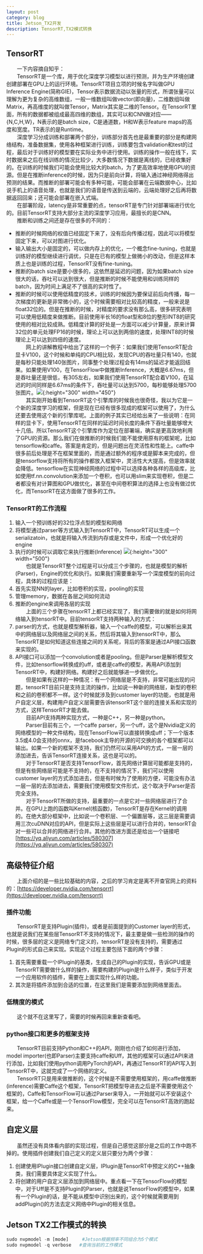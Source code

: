 ```yaml
---
layout: post
category: blog
title: Jetson_TX2开发
description: TensorRT,TX2模式转换
---
```


## TensorRT
　　一下内容摘自知乎：<br>
　　TensorRT是一个库，用于优化深度学习模型以进行预测，并为生产环境创建创建部署在GPU上的运行环境。TensorRT项目立项的时候名字叫做GPU Inference Engine(简称GIE)，Tensor表示数据流动以张量的形式，所谓张量可以理解为更为复杂的高维数组，一般一维数组叫做vector(即向量)，二维数组叫做Matrix，再高维度的就叫做Tensor，Matrix其实是二维的Tensor。在TensorRT里面，所有的数据都被组成最高四维的数组，其实可以和CNN做对应——{N,C,H,W}，N表示的是batch size，C是通道数，H和W表示feature maps的高度和宽度。TR表示的是Runtime。<br>
　　深度学习分成训练和部署两个部分，训练部分首先也是最重要的部分是构建网络结构，准备数据集，使用各种框架进行训练，训练要包含validation和test的过程，最后对于训练好的模型要在实际业务中进行使用。训练的操作一般在线下，实时数据来之后在线训练的情况比较少，大多数情况下数据是离线的，已经收集好的。在训练的时候我们可能会使用比较大的batch，为了更高效率地使用GPU的资源。但是在推断inference的时候，因为只是前向计算，将输入通过神经网络得出预测的结果。而推断的部署可能会有多种可能，可能会部署在云端数据中心，比如说手机上的语音处理，也就是我们的语音是传送到云端的，云端处理好之后再将数据返回回来；还可能会部署在嵌入式端。<br>
　　在部署阶段，latency是非常重要的点，tensorRT是专门针对部署端进行优化的。目前TensorRT支持大部分主流的深度学习应用，最擅长的是CNN。<br>
　　推断和训练之间还是存在很多的不同的：
- 推断的时候网络的权值已经固定下来了，没有后向传播过程，因此可以将模型固定下来，可以对图进行优化。
- 输入输出大小是固定的，可以做内存上的优化，一个概念fine-tuning，也就是训练好的模型继续进行调优，只是在已有的模型上做微小的改动，但是这样本质上也是训练的过程，TensorRT没有fine-tuning。
- 推断的batch size是要小很多的，这依然是延迟的问题，因为如果batch size很大的话，吞吐可以达到很大，但是推断的时候不能使用和训练同样的batch，因为时间上满足不了很高的实时性了。
- 推断的时候可以使用低精度的技术，训练的时候因为要保证前后向传播，每一次梯度的更新是非常微小的，这个时候需要相对比较高的精度，一般来说是float32位的。但是在推断的时候，对精度的要求没有那么高，很多研究表明可以使用低精度来做推断。目前使用半长16的float型和8位的整形INT8的研究使用的相对比较成熟。低精度计算的好处是一方面可以减少计算量，原来计算32位的单元处理FP16的时候，理论上可以达到两倍的速度，处理INT8的时候理论上可以达到四倍的速度。<br>
　　网上的讲解教程中给出了这样的一个例子：如果我们使用TensorRT配合显卡V100，这个时候和单纯的CPU相比较，发现CPU的吞吐量只有140，也就是每秒只能处理140张图片，同事整个处理过程会有14ms的延迟才能返回结果。如果使用V100，在TensorFlow中做推断Inference，大概是6.67ms，但是吞吐量还是很低，有305左右，如果我们使用TensorRT配合着V100，在延迟的时间同样是6.67ms的条件下，吞吐量可以达到5700，每秒能够处理5700张图片。![](/downloads/tensorRT.png){:height="300" width="450"}<br>
　　其实刚开始看到TensorRT这个引擎库的时候我也很奇怪，我以为它是一个新的深度学习的框架，但是现在已经有很多现成的框架可以使用了，为什么还要去使用这个新的引擎库呢。上面的例子其实已经给出来了一些说明：在同样的显卡下，使用TensorRT在同样的延迟时间长度的条件下吞吐量能够增大十几倍。所以TensorRT这个引擎库作为定位在部署端，确实是更高效地利用了GPU的资源。那么我们在做推断的时候我们能不能使用原有的框架呢，比如tensorflow和caffe。答案是肯定的，但是问题出在灵活性和性能上。caffe中很多前后处理是不在框架里面的，而是通过额外的程序或是脚本来完成的，但是tensorflow支持将所有的操作都放入框架中，灵活性大大提高，但是效率就会降低。tensorflow在实现神经网络的过程中可以选择各种各样的高级库，比如使用tf.nn.convolution来添加一个卷积，也可以用slim来实现卷积，但是二者都没有对计算图和GPU做优化，甚至在中间卷积算法的选择上也没有做过优化，而TensorRT在这方面做了很多的工作。<br>

### TensorRT的工作流程
1. 输入一个预训练好的32位浮点型的模型和网络
2. 将模型通过parser等方式输入到TensorRT中，TensorRT可以生成一个serializatoin，也就是将输入传流到内存或是文件中，形成一个优化好的engine
3. 执行的时候可以调取它来执行推断(Inference)
![](/downloads/tensorRT2.png){:height="300" width="500"}<br>
　　也就是TensorRT整个过程是可以分成三个步骤的，也就是模型的解析(Parser)，Engine的优化和执行。如果我们需要重新写一个深度模型的前向过程，具体的过程应该是：
1. 首先实现NN的layer，比如卷积的实现，pooling的实现
2. 管理memory，数据在各层之间如何流动
3. 推断的engine来调用各层的实现<br>
　　上面的三个步骤在tensorRT上都已经实现了，我们需要做的就是如何将网络输入到tensorRT中。目前tensorRT支持两种输入的方式：
1. parser的方式，也就是模型解析器，输入一个caffe的模型，可以解析出来其中的网络层以及网络层之间的关系，然后将其输入到tensorRT中，那么TensorRT是如何知道这些连接之间的关系呢，背后的答案是通过API接口函数来实现的。
2. API接口可以添加一个convolution或者是pooling。但是Parser是解析模型文件，比如tensorflow转换成的uff，或者是caffe的模型，再用API添加到TensorRT中，构建好网络。构建好之后就能够进一步做优化。<br>
　　但是如果有这样的一种情况：有一个网络层是不支持，非常可能出现的问题，tensorRT目前只是支持主流的操作，比如说一种新的网络层，新型的卷积和之前的卷积都不一样。这个时候就涉及到customer layer的功能，也就是用户自定义层，构建用户自定义层需要告诉tensorRT这个层的连接关系和实现的方式，这样TensorRT才能去做。<br>
　　目前API支持两种实现方式，一种是C++，另一种是python。<br>
　　Parser目前有三个，一个caffe parser，另一个uff，这个是Nvidia定义的网络模型的一种文件结构，现在TensorFlow可以直接转换成uff；下一个版本3.5或4.0会支持的onnx，是facebook主导的开源的可交换的各个框架都可以输出。如果一个新的框架不支持，我们仍然可以采用API的方式，一层一层的添加进去，告诉TensorRT连接关系，这也是可以的。<br>
　　对于TensorRT是否支持TensorFlow，首先网络计算层可能都是支持的，但是有些网络层可能是不支持的，在不支持的情况下，我们可以使用customer layer的方式添加进去，但是有时候为了使用的方便，可能没有办法一层一层的去添加进去，需要我们使用模型文件形式，这个取决于Parser是否完全支持。<br>
　　对于TensorRT所做的支持，最重要的一点是它对一些网络层进行了合并。在GPU上跑的函数叫Kernel(核函数)，TensorRT是存在Kernel的调用的。在绝大部分框架中，比如说一个卷积层、一个偏置层等，这三层是需要调用三次cuDNN对应的API，但是实际上这些层是可以进行合并的，tensorRT会对一些可以合并的网络进行合并。其他的改进方面还是给出一个链接吧[https://yq.aliyun.com/articles/580307](https://yq.aliyun.com/articles/580307)<br>

## 高级特征介绍
　　上面介绍的是一些比较基础的内容，之后的学习肯定是离不开查官网上的资料的：[https://developer.nvidia.com/tensorrt](https://developer.nvidia.com/tensorrt)
### 插件功能
　　TensorRT是支持Plugin(插件)，或者是前面提到的Customer layer的形式，也就是说我们在某些层TensorRT不支持的情况下，最主要是做一些检测的操作的时候，很多层的定义是网络专门定义的，tensorRT是没有支持的，需要通过Plugin的形式自己来实现。实现这个过程主要包括下面的两个步骤：
1. 首先需要重载一个IPlugin的基类，生成自己的Plugin的实现，告诉GPU或是TensorRT需要做什么样的操作，需要构建的Plugin是什么样子，类似于开发一个应用软件的插件，需要在上面实现什么样的功能。
2. 其次是将插件添加到合适的位置，在这里我们是需要添加到网络里面去。<br>

### 低精度的模式
　　这个就不在这里写了，需要的时候再回来重新查看吧。

### python接口和更多的框架支持
　　TensorRT目前支持Python和C++的API，刚刚也介绍了如何进行添加，model importer(也即Parser)主要支持caffe和Uff，其他的框架可以通过API来进行添加，比如我们使用python调用PyTorch的API，再通过TensorRT的API写入到TensorRT中，这就完成了一个网络的定义。<br>
　　TensorRT只是用来做推断的，这个时候是不需要使用框架的，用caffe做推断(inference)需要Caffe这个框架，TensorRT把模型导进去之后是不需要使用这个框架的，Caffe和TensorFlow可以通过Parser来导入，一开始就可以不安装这个框架，给一个Caffe或是一个TensorFlow模型，完全可以在TensorRT高效的跑起来。

## 自定义层
　　虽然还没有具体看内部的实现过程，但是自己感觉这部分是之后的工作中跑不掉的。使用插件创建我们自己定义的定义层只要分为两个步骤：
1. 创建使用IPlugin接口创建自定义层，IPlugin是TensorRT中预定义的C++抽象类，我们需要具体定义实现了什么。
2. 将创建的用户自定义层添加到网络层中。重点看一下在TensorFlow的模型中，对于Uff是不支持Plugin的Parser，也就是说TensorFlow的模型中，如果有一个Plugin的话，是不能从模型中识别出来的，这个时候就需要用到addPlugin()的方法去定义网络中Plugin的相关信息。

## Jetson TX2工作模式的转换

```python
sudo nvpmodel -m [mode]     #Jetson根据频率不同组合为5个模式
sudo nvpmodel -q verbose   #查询当前的工作模式
```

